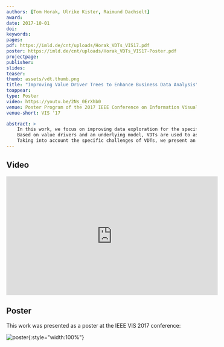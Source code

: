 ```yaml
---
authors: [Tom Horak, Ulrike Kister, Raimund Dachselt]
award:
date: 2017-10-01
doi:
keywords:
pages:
pdf: https://imld.de/cnt/uploads/Horak_VDTs_VIS17.pdf
poster: https://imld.de/cnt/uploads/Horak_VDTs_VIS17-Poster.pdf
projectpage:
publisher:
slides:
teaser:
thumb: assets/vdt.thumb.png
title: "Improving Value Driver Trees to Enhance Business Data Analysis"
toappear:
type: Poster
video: https://youtu.be/2Ns_0ErXhb0
venue: Poster Program of the 2017 IEEE Conference on Information Visualization (InfoVis)
venue-short: VIS '17

abstract: >
    In this work, we focus on improving data exploration for the specific multivariate graph application case of value driver trees (VDTs).
    Based on value drivers and an underlying model, VDTs are used to assess business's performance of companies.
    Taking into account the specific challenges of VDTs, we present an improved node representation using embedded visualizations as well as interaction concepts for local semantic zooming and simulations or predictions within these trees.
---
```


## Video
<iframe width="560" height="315" src="https://www.youtube.com/embed/2Ns_0ErXhb0" frameborder="0" allowfullscreen></iframe>

## Poster
This work was presented as a poster at the IEEE VIS 2017 conference:

![poster](../assets/vdt.poster.png){:style="width:100%"}
